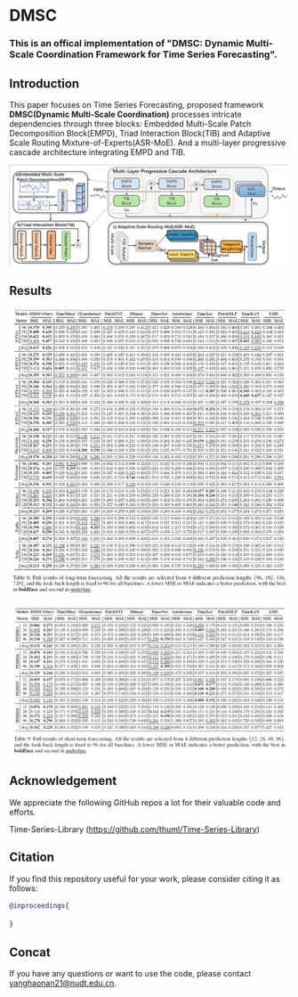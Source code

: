 # DMSC

### This is an offical implementation of "DMSC: Dynamic Multi-Scale Coordination Framework for Time Series Forecasting".

## Introduction
This paper focuses on Time Series Forecasting, proposed framework **DMSC(Dynamic Multi-Scale Coordination)** processes intricate dependencies through three blocks: Embedded Multi-Scale Patch Decomposition Block(EMPD), Triad Interaction Block(TIB) and Adaptive Scale Routing Mixture-of-Experts(ASR-MoE). And a multi-layer progressive cascade architecture integrating EMPD and TIB.
<p align="center">
<img src=".\figures\Model.png" width = "1000" height = "" alt="" align=center />
</p>

## Results
<p align="center">
<img src=".\figures\long-termTSF.png" width = "" height = "" alt="" align=center />
</p>
<p align="center">
<img src=".\figures\short-termTSF.png" width = "" height = "" alt="" align=center />
</p>

## Acknowledgement
We appreciate the following GitHub repos a lot for their valuable code and efforts.

Time-Series-Library (https://github.com/thuml/Time-Series-Library)

## Citation

If you find this repository useful for your work, please consider citing it as follows:

```BibTeX
@inproceedings{

}
```

## Concat

If you have any questions or want to use the code, please contact yanghaonan21@nudt.edu.cn.


